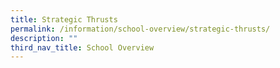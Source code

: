 ```yaml
---
title: Strategic Thrusts
permalink: /information/school-overview/strategic-thrusts/
description: ""
third_nav_title: School Overview
---
```

